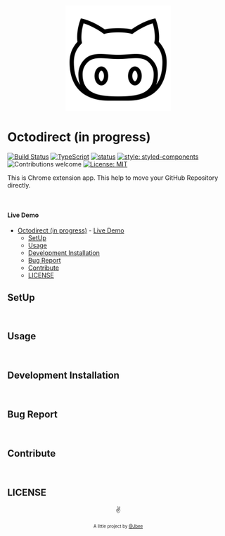<div align="center">
    <img src="./assets/octodirect_logo.png" width="240px" alt="octodirect-logo">
</div>

# Octodirect (in progress)

[![Build Status](https://travis-ci.org/JaeYeopHan/octodirect.svg?branch=master)](https://travis-ci.org/JaeYeopHan/octodirect)
[![TypeScript](https://badges.frapsoft.com/typescript/code/typescript.png?v=101)](https://github.com/ellerbrock/typescript-badges/)
[![status](https://img.shields.io/badge/status-work%20in%20progress-orange.svg)](https://github.com/JaeYeopHan/octocard/issues)
[![style: styled-components](https://img.shields.io/badge/style-%F0%9F%92%85%20styled--components-orange.svg?colorB=daa357&colorA=db748e)](https://github.com/styled-components/styled-components)
![Contributions welcome](https://img.shields.io/badge/contributions-welcome-brightgreen.svg)
[![License: MIT](https://img.shields.io/packagist/l/doctrine/orm.svg)](https://opensource.org/licenses/MIT)

This is Chrome extension app. This help to move your GitHub Repository directly.

</br>

#### Live Demo

- [Octodirect (in progress)](#octodirect-in-progress)
      - [Live Demo](#live-demo)
  - [SetUp](#setup)
  - [Usage](#usage)
  - [Development Installation](#development-installation)
  - [Bug Report](#bug-report)
  - [Contribute](#contribute)
  - [LICENSE](#license)

## SetUp

</br>

## Usage

</br>

## Development Installation

</br>

## Bug Report

</br>

## Contribute

</br>

## LICENSE

<p align="center">✌️</p>
<p align="center">
<sub><sup>A little project by <a href="https://jbee-resume.now.sh/">@Jbee</a></sup></sub>
</p>
